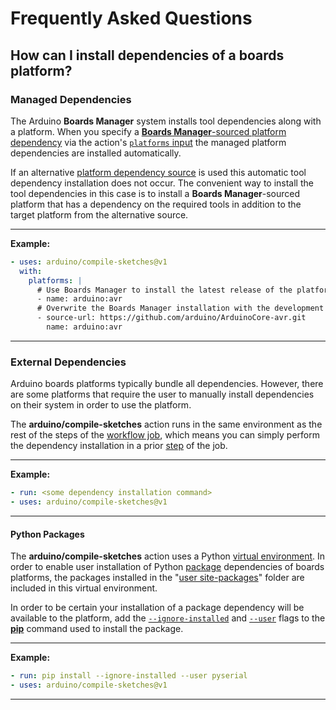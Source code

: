 # Frequently Asked Questions

## How can I install dependencies of a boards platform?

### Managed Dependencies

The Arduino **Boards Manager** system installs tool dependencies along with a platform. When you specify a [**Boards Manager**-sourced platform dependency](../README.md#boards-manager) via the action's [`platforms` input](../README.md#platforms) the managed platform dependencies are installed automatically.

If an alternative [platform dependency source](../README.md#supported-platform-sources) is used this automatic tool dependency installation does not occur. The convenient way to install the tool dependencies in this case is to install a **Boards Manager**-sourced platform that has a dependency on the required tools in addition to the target platform from the alternative source.

---

**Example:**

```yaml
- uses: arduino/compile-sketches@v1
  with:
    platforms: |
      # Use Boards Manager to install the latest release of the platform to get the toolchain.
      - name: arduino:avr
      # Overwrite the Boards Manager installation with the development version of the platform.
      - source-url: https://github.com/arduino/ArduinoCore-avr.git
        name: arduino:avr
```

---

### External Dependencies

Arduino boards platforms typically bundle all dependencies. However, there are some platforms that require the user to manually install dependencies on their system in order to use the platform.

The **arduino/compile-sketches** action runs in the same environment as the rest of the steps of the [workflow job](https://docs.github.com/actions/using-jobs/using-jobs-in-a-workflow), which means you can simply perform the dependency installation in a prior [step](https://docs.github.com/actions/using-workflows/workflow-syntax-for-github-actions#jobsjob_idsteps) of the job.

---

**Example:**

```yaml
- run: <some dependency installation command>
- uses: arduino/compile-sketches@v1
```

---

#### Python Packages

The **arduino/compile-sketches** action uses a Python [virtual environment](https://docs.python.org/glossary.html#term-virtual-environment). In order to enable user installation of Python [package](https://docs.python.org/glossary.html#term-package) dependencies of boards platforms, the packages installed in the "[user site-packages](https://peps.python.org/pep-0370/)" folder are included in this virtual environment.

In order to be certain your installation of a package dependency will be available to the platform, add the [`--ignore-installed`](https://pip.pypa.io/en/stable/cli/pip_install/#cmdoption-ignore-installed) and [`--user`](https://pip.pypa.io/en/stable/cli/pip_install/#install-user) flags to the [**pip**](https://pip.pypa.io/) command used to install the package.

---

**Example:**

```yaml
- run: pip install --ignore-installed --user pyserial
- uses: arduino/compile-sketches@v1
```

---
